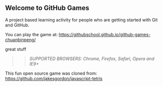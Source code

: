## Welcome to GitHub Games

A project based learning activity for people who are getting started with Git and GitHub.

You can play the game at: https://githubschool.github.io/github-games-chuanbinpeng/

great stuff

>> _*SUPPORTED BROWSERS*: Chrome, Firefox, Safari, Opera and IE9+_

This fun open source game was cloned from: https://github.com/jakesgordon/javascript-tetris
